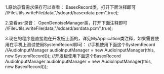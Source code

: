 1.原始录音需求保存可以查看：
BasexRecord类，打开下面注释即可
//FileUtils.writeFile(data,"/sdcard/basexdata.pcm",true);

2.查看asr录音：
OpenDenoiseManager类，打开下面注释即可
//FileUtils.writeFile(data,"/sdcard/asrdata.pcm",true);

3.现在的程序是直接跑在开发板上面的，详见MyApplication类注释，如果需要使用在手机上测试使用SystemRecord即可：
//手机使用下面这个SystemRecord
//AudioInputManager audioInputManager = new AudioInputManager(this, new SystemRecord());
//开发板使用下面这个BasexRecord
AudioInputManager audioInputManager = new AudioInputManager(this, new BasexRecord());


